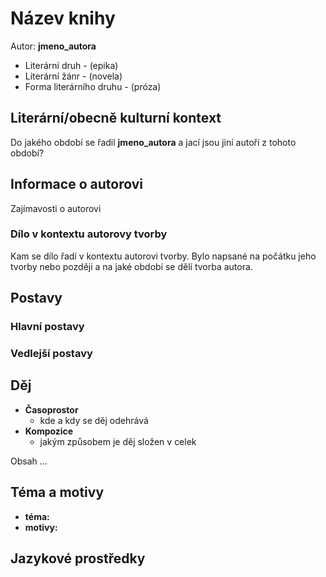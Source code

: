 # Název knihy

Autor: **jmeno_autora**

 - Literární druh - (epika)
 - Literární žánr - (novela)
 - Forma literárního druhu - (próza)

## Literární/obecně kulturní kontext

Do jakého období se řadil **jmeno_autora** a jací jsou jiní autoři z tohoto období?

## Informace o autorovi

Zajímavosti o autorovi

### Dílo v kontextu autorovy tvorby

Kam se dílo řadí v kontextu autorovi tvorby. Bylo napsané na počátku jeho tvorby nebo později a na jaké období se dělí tvorba autora.

## Postavy

### Hlavní postavy 

### Vedlejší postavy

## Děj
 - **Časoprostor**
   - kde a kdy se děj odehrává 
 - **Kompozice**
   - jakým způsobem je děj složen v celek

Obsah ...

## Téma a motivy
 - **téma:**
 - **motivy:**

## Jazykové prostředky

